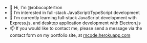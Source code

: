 - 👋 Hi, I’m @robocoptertron
- 👀 I’m interested in full-stack JavaScript/TypeScript development
- 🌱 I’m currently learning full-stack JavaScript development with Express.js, and desktop application development with Electron.js
- 📫 If you would like to contact me, please send a message via the contact form on my portfolio site, at [rncode.herokuapp.com](https://rncode.herokuapp.com)

<!---
robocoptertron/robocoptertron is a ✨ special ✨ repository because its `README.md` (this file) appears on your GitHub profile.
You can click the Preview link to take a look at your changes.
--->
